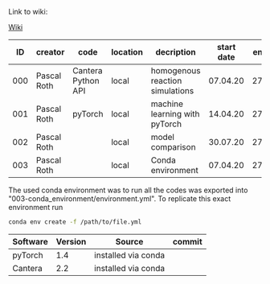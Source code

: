 Link to wiki:

[Wiki](https://git.rwth-aachen.de/pascal.roth.18/ba-pascal-roth/-/wikis/home)

| ID  | creator     | code               | location                   | decription                      | start date | end date |
|-----|-------------|--------------------|----------------------------|---------------------------------|------------|----------|
| 000 | Pascal Roth | Cantera Python API | local                      | homogenous reaction simulations | 07.04.20   | 27.08.20 |
| 001 | Pascal Roth | pyTorch            | local                      | machine learning with pyTorch   | 14.04.20   | 27.08.20 |
| 002 | Pascal Roth |                    | local                      | model comparison                | 30.07.20   | 27.08.20 |
| 003 | Pascal Roth |                    | local                      | Conda environment               | 07.04.20   | 27.08.20 |

The used conda environment was to run all the codes was exported into "003-conda_environment/environment.yml".
To replicate this exact environment run 
```bash
conda env create -f /path/to/file.yml
```

| Software | Version | Source              | commit |
|----------|---------|---------------------|--------|
| pyTorch  | 1.4     | installed via conda |        |
| Cantera  | 2.2     | installed via conda |        |
